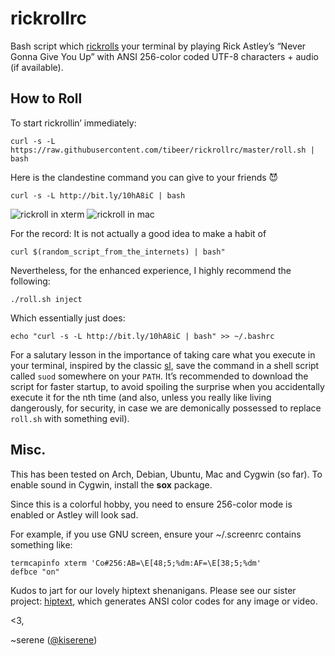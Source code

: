 # rickrollrc

Bash script which [rickrolls](http://en.wikipedia.org/wiki/Rickrolling) your
terminal by playing Rick Astley’s “Never Gonna Give You Up” with ANSI 256-color
coded UTF-8 characters + audio (if available).

## How to Roll
To start rickrollin’ immediately:

    curl -s -L https://raw.githubusercontent.com/tibeer/rickrollrc/master/roll.sh | bash

Here is the clandestine command you can give to your friends 😈

    curl -s -L http://bit.ly/10hA8iC | bash

![rickroll in xterm](http://i.imgur.com/ZAsQWtP.png)
![rickroll in mac](http://i.imgur.com/yDLaZna.png)

For the record: It is not actually a good idea to make a habit of

    curl $(random_script_from_the_internets) | bash"

Nevertheless, for the enhanced experience, I highly recommend the following:

    ./roll.sh inject

Which essentially just does:

    echo "curl -s -L http://bit.ly/10hA8iC | bash" >> ~/.bashrc

For a salutary lesson in the importance of taking care what you
execute in your terminal, inspired by the classic
[sl](http://www.tkl.iis.u-tokyo.ac.jp/~toyoda/index_e.html), save the
command in a shell script called `suod` somewhere on your `PATH`. It’s
recommended to download the script for faster startup, to avoid
spoiling the surprise when you accidentally execute it for the nth
time (and also, unless you really like living dangerously, for
security, in case we are demonically possessed to replace `roll.sh`
with something evil).

## Misc.

This has been tested on Arch, Debian, Ubuntu, Mac and Cygwin (so far).
To enable sound in Cygwin, install the **sox** package.

Since this is a colorful hobby, you need to ensure 256-color mode is enabled or
Astley will look sad.

For example, if you use GNU screen, ensure your ~/.screenrc contains something
like:

    termcapinfo xterm 'Co#256:AB=\E[48;5;%dm:AF=\E[38;5;%dm'
    defbce "on"

Kudos to jart for our lovely hiptext shenanigans.
Please see our sister project: [hiptext](https://github.com/jart/hiptext), which
generates ANSI color codes for any image or video.

<3,

~serene ([@kiserene](http://twitter.com/kiserene))
